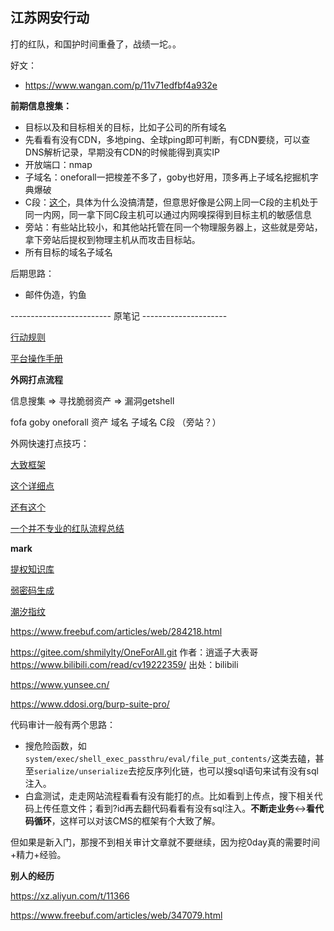 ## 江苏网安行动

打的红队，和国护时间重叠了，战绩一坨。。

好文：

- https://www.wangan.com/p/11v71edfbf4a932e

**前期信息搜集：**

- 目标以及和目标相关的目标，比如子公司的所有域名
- 先看看有没有CDN，多地ping、全球ping即可判断，有CDN要绕，可以查DNS解析记录，早期没有CDN的时候能得到真实IP
- 开放端口：nmap
- 子域名：oneforall一把梭差不多了，goby也好用，顶多再上子域名挖掘机字典爆破
- C段：[这个](https://github.com/243627152/penetration/blob/master/%E5%85%A5%E4%BE%B5%E8%B5%84%E6%96%99/%E5%85%A5%E4%BE%B5%E6%96%87%E6%9C%AC/C%E6%AE%B5%E6%B8%97%E9%80%8F%E5%8E%9F%E7%90%86.txt)，具体为什么没搞清楚，但意思好像是公网上同一C段的主机处于同一内网，同一拿下同C段主机可以通过内网嗅探得到目标主机的敏感信息
- 旁站：有些站比较小，和其他站托管在同一个物理服务器上，这些就是旁站，拿下旁站后提权到物理主机从而攻击目标站。
- 所有目标的域名子域名





后期思路：

- 邮件伪造，钓鱼



------------------------- 原笔记 ---------------------

[行动规则](https://docs.qq.com/doc/p/41f959250c859ad75e305151da8ee319c5bde659)

[平台操作手册](https://docs.qq.com/doc/DTFJrcmVNUmdpZ2tP)

**外网打点流程**

信息搜集 => 寻找脆弱资产 => 漏洞getshell

fofa  goby  oneforall  资产 域名 子域名 C段 （旁站？）

外网快速打点技巧：

[大致框架](https://www.wangan.com/p/11v71edfbf4a932e)

[这个详细点](https://cloud.tencent.com/developer/article/1501398)

[还有这个](https://www.cnblogs.com/backlion/p/11445825.html)

[一个并不专业的红队流程总结](https://github.com/xiaoZ-hc/redtool/blob/master/%E4%B8%80%E4%B8%AA%E5%B9%B6%E4%B8%8D%E4%B8%93%E4%B8%9A%E7%9A%84%E7%BA%A2%E9%98%9F%E6%B5%81%E7%A8%8B%E6%80%BB%E7%BB%93.md)

**mark**

[提权知识库](https://www.hacking8.com/tiquan/)

[弱密码生成](https://api.xiaobaibk.com/lab/guess/)

[潮汐指纹](http://finger.tidesec.com/)

https://www.freebuf.com/articles/web/284218.html

https://gitee.com/shmilylty/OneForAll.git 作者：逍遥子大表哥 https://www.bilibili.com/read/cv19222359/ 出处：bilibili

https://www.yunsee.cn/

https://www.ddosi.org/burp-suite-pro/

代码审计一般有两个思路：

- 搜危险函数，如`system/exec/shell_exec_passthru/eval/file_put_contents/`这类去磕，甚至`serialize/unserialize`去挖反序列化链，也可以搜sql语句来试有没有sql注入。
- 白盒测试，走走网站流程看看有没有能打的点。比如看到上传点，搜下相关代码上传任意文件；看到?id再去翻代码看看有没有sql注入。**不断走业务**<->**看代码循环**，这样可以对该CMS的框架有个大致了解。

但如果是新入门，那搜不到相关审计文章就不要继续，因为挖0day真的需要时间+精力+经验。

**别人的经历**

https://xz.aliyun.com/t/11366

https://www.freebuf.com/articles/web/347079.html




